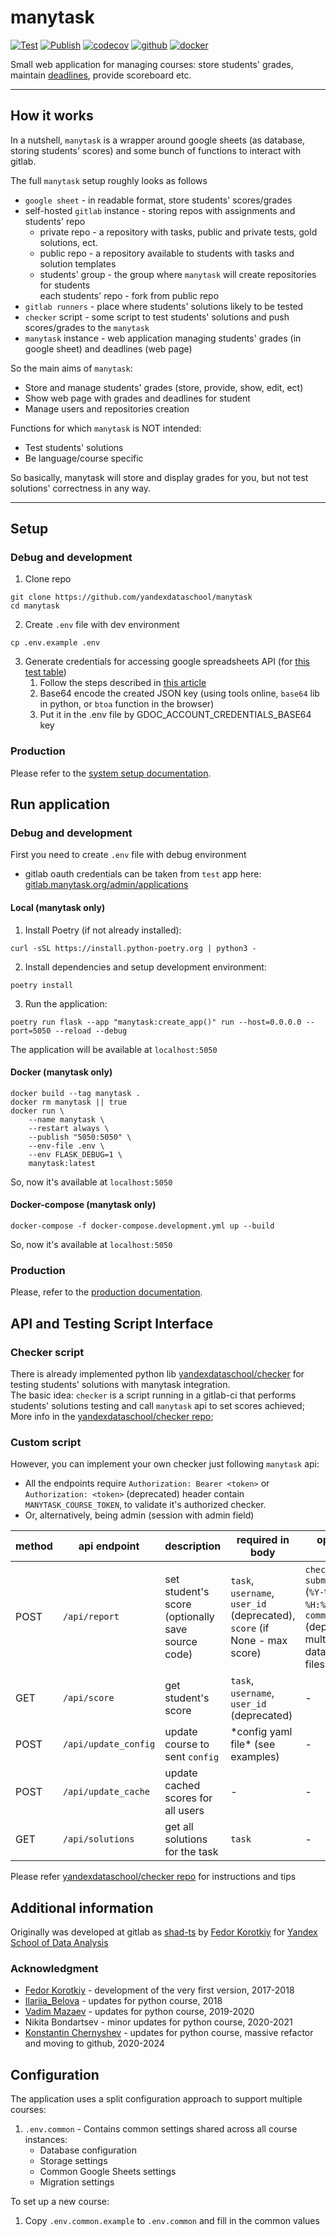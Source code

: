 # manytask

[![Test](https://github.com/yandexdataschool/manytask/actions/workflows/test.yml/badge.svg)](https://github.com/yandexdataschool/manytask/actions/workflows/test.yml)
[![Publish](https://github.com/yandexdataschool/manytask/actions/workflows/publish.yml/badge.svg)](https://github.com/yandexdataschool/manytask/actions/workflows/publish.yml)
[![codecov](https://codecov.io/gh/yandexdataschool/manytask/branch/main/graph/badge.svg?token=3F9J850FX2)](https://codecov.io/gh/yandexdataschool/manytask)
[![github](https://img.shields.io/github/v/release/yandexdataschool/manytask?logo=github&display_name=tag&sort=semver)](https://github.com/yandexdataschool/manytask/releases)
[![docker](https://img.shields.io/docker/v/manytask/manytask?label=docker&logo=docker&sort=semver)](https://hub.docker.com/r/manytask/manytask)


Small web application for managing courses: store students' grades, maintain [deadlines](docs/deadline_schedule.md), provide scoreboard etc.

---

## How it works

In a nutshell, `manytask` is a wrapper around google sheets (as database, storing students' scores) and some bunch of functions to interact with gitlab.

The full `manytask` setup roughly looks as follows

* `google sheet` - in readable format, store students' scores/grades
* self-hosted `gitlab` instance - storing repos with assignments and students' repo  
  * private repo - a repository with tasks, public and private tests, gold solutions, ect.
  * public repo - a repository available to students with tasks and solution templates
  * students' group - the group where `manytask` will create repositories for students  
    each students' repo - fork from public repo
* `gitlab runners` - place where students' solutions likely to be tested 
* `checker` script - some script to test students' solutions and push scores/grades to the `manytask`  
* `manytask` instance - web application managing students' grades (in google sheet) and deadlines (web page)  

So the main aims of `manytask`:
* Store and manage students' grades (store, provide, show, edit, ect)
* Show web page with grades and deadlines for student
* Manage users and repositories creation

Functions for which `manytask` is NOT intended:
* Test students' solutions
* Be language/course specific


So basically, manytask will store and display grades for you, but not test solutions' correctness in any way. 


---


## Setup

### Debug and development 

1. Clone repo
```shell
git clone https://github.com/yandexdataschool/manytask
cd manytask
```

2. Create `.env` file with dev environment
```shell
cp .env.example .env
```

3. Generate credentials for accessing google spreadsheets API (for [this test table](https://docs.google.com/spreadsheets/d/1cRah9NC5Nl7_NyzttC3Q5BtrnbdO6KyaG7gx5ZGusTM/edit#gid=0))
    1. Follow the steps described in [this article](https://medium.com/@a.marenkov/how-to-get-credentials-for-google-sheets-456b7e88c430)
    2. Base64 encode the created JSON key (using tools online, `base64` lib in python, or `btoa` function in the browser)
    3. Put it in the .env file by GDOC_ACCOUNT_CREDENTIALS_BASE64 key


### Production

Please refer to the [system setup documentation](./docs/system_setup.md).


## Run application

### Debug and development 

First you need to create `.env` file with debug environment

* gitlab oauth credentials can be taken from `test` app here: [gitlab.manytask.org/admin/applications](https://gitlab.manytask.org/admin/applications/)


#### Local (manytask only)

1. Install Poetry (if not already installed):
```shell
curl -sSL https://install.python-poetry.org | python3 -
```

2. Install dependencies and setup development environment:
```shell
poetry install
```

3. Run the application:
```shell
poetry run flask --app "manytask:create_app()" run --host=0.0.0.0 --port=5050 --reload --debug
```

The application will be available at `localhost:5050`

#### Docker (manytask only)
```shell
docker build --tag manytask .
docker rm manytask || true
docker run \
    --name manytask \
    --restart always \
    --publish "5050:5050" \
    --env-file .env \
    --env FLASK_DEBUG=1 \
    manytask:latest
```

So, now it's available at `localhost:5050` 


#### Docker-compose (manytask only)
```shell
docker-compose -f docker-compose.development.yml up --build
```

So, now it's available at `localhost:5050` 


### Production 

Please, refer to the [production documentation](./docs/production.md).


## API and Testing Script Interface 

### Checker script 

There is already implemented python lib [yandexdataschool/checker](https://github.com/yandexdataschool/checker) for testing students' solutions with manytask integration.  
The basic idea: `checker` is a script running in a gitlab-ci that performs students' solutions testing and call `manytask` api to set scores achieved;
More info in the [yandexdataschool/checker repo](https://github.com/yandexdataschool/checker);

### Custom script 
However, you can implement your own checker just following `manytask` api:

* All the endpoints require `Authorization: Bearer <token>` or `Authorization: <token>` (deprecated) header contain `MANYTASK_COURSE_TOKEN`, to validate it's authorized checker. 
* Or, alternatively, being admin (session with admin field) 
  
| method | api endpoint                | description                                       | required in body                                                          | optional in body                                                                                                      | return                                                               |
|--------|-----------------------------|---------------------------------------------------|---------------------------------------------------------------------------|-----------------------------------------------------------------------------------------------------------------------|----------------------------------------------------------------------|
| POST   | `/api/report`               | set student's score (optionally save source code) | `task`, `username`, `user_id` (deprecated), `score` (if None - max score) | `check_deadline`, `submit_time` (`%Y-%m-%d %H:%M:%S%z`), `commit_time` (deprecated), multipart/form-data source files | `user_id`, `username`, `task`, `score`, `commit_time`, `submit_time` |
| GET    | `/api/score`                | get student's score                               | `task`, `username`, `user_id` (deprecated)                                | -                                                                                                                     | `user_id`, `username`, `task`, `score`                               |
| POST   | `/api/update_config`        | update course to sent `config`                    | \*config yaml file\* (see examples)                                       | -                                                                                                                     | -                                                                    |
| POST   | `/api/update_cache`         | update cached scores for all users                | -                                                                         | -                                                                                                                     | -                                                                    |
| GET    | `/api/solutions`            | get all solutions for the task                    | `task`                                                                    | -                                                                                                                     | zip archive file with solutions                                      |

Please refer [yandexdataschool/checker repo](https://github.com/yandexdataschool/checker) for instructions and  tips


## Additional information

Originally was developed at gitlab as [shad-ts](https://gitlab.com/slon/shad-ts/) by [Fedor Korotkiy](https://github.com/slon) for [Yandex School of Data Analysis](https://yandexdataschool.com/) 

### Acknowledgment 

* [Fedor Korotkiy](https://github.com/slon) - development of the very first version, 2017-2018
* [Ilariia_Belova](https://github.com/jhilary) - updates for python course, 2018
* [Vadim Mazaev](https://github.com/GreenRiverRUS) - updates for python course, 2019-2020
* Nikita Bondartsev - minor updates for python course, 2020-2021
* [Konstantin Chernyshev](https://github.com/k4black) - updates for python course, massive refactor and moving to github, 2020-2024

## Configuration

The application uses a split configuration approach to support multiple courses:

1. `.env.common` - Contains common settings shared across all course instances:
   - Database configuration
   - Storage settings
   - Common Google Sheets settings
   - Migration settings

To set up a new course:

1. Copy `.env.common.example` to `.env.common` and fill in the common values